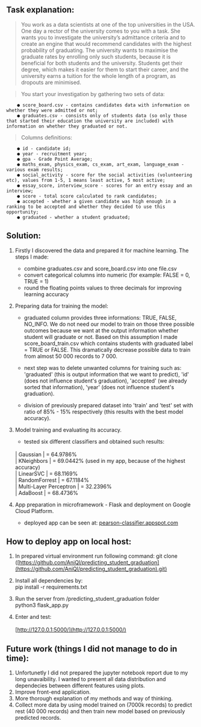 ## <b> Task explanation:</b>

> You work as a data scientists at one of the top universities in the USA. One day a rector of the university comes to you with a task. She wants you to investigate the university’s admittance criteria and to create an engine that would recommend candidates with the highest probability of graduating. The university wants to maximise the graduate rates by enrolling only such students, because it is beneficial for both students and the university. Students get their degree, which makes it easier for them to start their career, and the university earns a tuition for the whole length of a program, as dropouts are minimised.

>You start your investigation by gathering two sets of data:

		● score_board.csv - contains candidates data with information on whether they were admitted or not;
		● graduates.csv - consists only of students data (so only those that started their education the university are included) with information on whether they graduated or not.
>Columns definitions:
	
		● id - candidate id;
		● year - recruitment year;
		● gpa - Grade Point Average;
		● maths_exam, physics_exam, cs_exam, art_exam, language_exam - various exam results;
		● social_activity - score for the social activities (volunteering etc), values from 1-5, 1 means least active, 5 most active;
		● essay_score, interview_score - scores for an entry essay and an interview;
		● score - total score calculated to rank candidates;
		● accepted - whether a given candidate was high enough in a ranking to be accepted and whether they decided to use this opportunity;
		● graduated - whether a student graduated;

## <b> Solution: </b>

 1. Firstly I discovered the data and prepared it for machine learning. The steps I made:

	 - combine graduates.csv and score_board.csv into one file.csv
	 - convert categorical columns into numeric (for example: FALSE = 0, TRUE = 1)
	 - round the floating points values to three decimals for improving learning accuracy

2. Preparing data for training the model:

	 - graduated column provides three informations: TRUE, FALSE, NO_INFO. We do not need our model to train on those three possible outcomes because we want at the output information whether student will graduate or not. Based on this assumption I made score_board_train.csv which contains students with graduated label = TRUE or FALSE. This dramatically decrease possible data to train from almost 50 000 records to 7 000. 
 
	 - next step was to delete unwanted columns for training such as: 
 'graduated' (this is output information that we want to predict), 
 'id' (does not influence student's graduation), 
 'accepted' (we already sorted that information), 
 'year' (does not influence student's graduation).
 
	 - division of previously prepared dataset into 'train' and 'test' set with ratio of 85% - 15% respectively (this results with the best model accuracy).
 3. Model training and evaluating its accuracy.
	 - tested six different classifiers and obtained such results:
	 <br>
	 | Gaussian   |  = 64.9786% 
	 <br>
	 | KNeighbors | = 69.0442% (used in my app, because of the highest accuracy)
	 <br>
	 | LinearSVC | = 68.1169%
	 <br>
	 | RandomForrest | = 67.1184%
	 <br>
	 | Multi-Layer Perceptron | = 32.2396%
	 <br>
	 | AdaBoost | = 68.4736%

4. App preparation in microframework - Flask and deployment on Google Cloud Platform.
		
	- deployed app can be seen at: [pearson-classifier.appspot.com](http://pearson-classifier.appspot.com/)
## How to deploy app on local host:
1.  In prepared virtual environment run following command: 
    git clone  ([https://github.com/AniQl/predicting_student_graduation](https://github.com/AniQl/predicting_student_graduation).git)
    
2.  Install all dependencies by:
    <br>pip install -r requirements.txt
    
3.  Run the server from /predicting_student_graduation folder
    <br>python3 flask_app.py
    
4.  Enter and test:  
    <br>[http://127.0.0.1:5000/](http://127.0.0.1:5000/)
	
## Future work (things I did not manage to do in time):

 1. Unfortunetly I did not prepared the jupyter notebook report due to my long unavaibility. I wanted to present all data distribution and dependecies between different features using plots.
 2. Improve front-end application.
 3. More thorough explanation of my methods and way of thinking.
 4. Collect more data by using model trained on (7000k records) to predict rest (40 000 records) and then train new model based on previously predicted records. 

